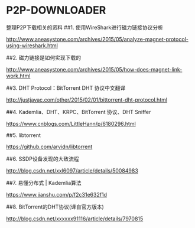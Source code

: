 # P2P-DOWNLOADER
整理P2P下载相关的资料
##1. 使用WireShark进行磁力链接协议分析

http://www.aneasystone.com/archives/2015/05/analyze-magnet-protocol-using-wireshark.html

##2. 磁力链接是如何实现下载的

http://www.aneasystone.com/archives/2015/05/how-does-magnet-link-work.html

##3. DHT Protocol：BitTorrent DHT 协议中文翻译

http://justjavac.com/other/2015/02/01/bittorrent-dht-protocol.html

##4. Kademlia、DHT、KRPC、BitTorrent 协议、DHT Sniffer

https://www.cnblogs.com/LittleHann/p/6180296.html

##5. libtorrent

https://github.com/arvidn/libtorrent

##6. SSDP设备发现的大致流程

http://blog.csdn.net/xxl6097/article/details/50084983

##7. 易懂分布式 | Kademlia算法

https://www.jianshu.com/p/f2c31e632f1d

##8. BitTorrent的DHT协议(译自官方版本)

http://blog.csdn.net/xxxxxx91116/article/details/7970815
